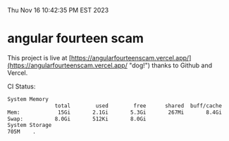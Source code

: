 Thu Nov 16 10:42:35 PM EST 2023

# angular fourteen scam


This project is live at [https://angularfourteenscam.vercel.app/](https://angularfourteenscam.vercel.app/ "dog!") thanks to Github and Vercel.

CI Status: 

```bash
System Memory
               total        used        free      shared  buff/cache   available
Mem:            15Gi       2.1Gi       5.3Gi       267Mi       8.4Gi        13Gi
Swap:          8.0Gi       512Ki       8.0Gi
System Storage
705M	.
